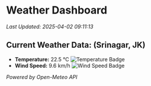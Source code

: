 
# Weather Dashboard

_Last Updated: 2025-04-02 09:11:13_

## Current Weather Data: (Srinagar, JK)
- **Temperature:** 22.5 °C ![Temperature Badge](https://img.shields.io/badge/Temperature-Medium%20Temp-green)
- **Wind Speed:** 9.6 km/h ![Wind Speed Badge](https://img.shields.io/badge/Wind%20Speed-Light%20Wind-blue)

*Powered by Open-Meteo API*
